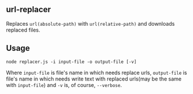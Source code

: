 url-replacer
----

Replaces `url(absolute-path)` with `url(relative-path)` and downloads replaced files.

## Usage

`node replacer.js -i input-file -o output-file [-v]`

Where `input-file` is file's name in which needs replace urls, `output-file` is file's name in which needs write text with replaced urls(may be the same with `input-file`) and `-v` is, of course, `--verbose`.
